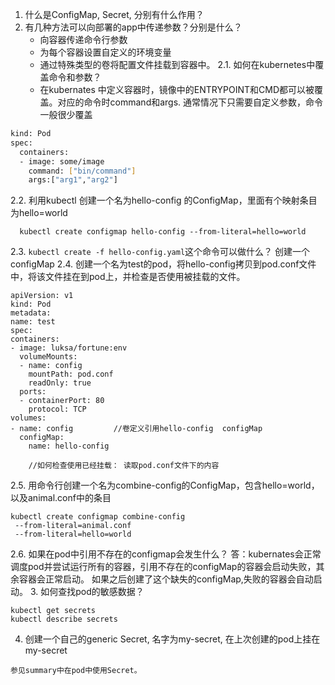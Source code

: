 1. 什么是ConfigMap, Secret, 分别有什么作用？
2. 有几种方法可以向部署的app中传递参数？分别是什么？
    * 向容器传递命令行参数
   * 为每个容器设置自定义的环境变量
   * 通过特殊类型的卷将配置文件挂载到容器中。
2.1. 如何在kubernetes中覆盖命令和参数？
   * 在kubernates 中定义容器时，镜像中的ENTRYPOINT和CMD都可以被覆盖。对应的命令时command和args. 通常情况下只需要自定义参数，命令一般很少覆盖
  ```bash
  kind: Pod
  spec:
    containers:
    - image: some/image
      command: ["bin/command"]
      args:["arg1","arg2"]
  ```
2.2. 利用kubectl 创建一个名为hello-config 的ConfigMap，里面有个映射条目为hello=world
  ```
    kubectl create configmap hello-config --from-literal=hello=world
  ```
2.3. `kubectl create -f hello-config.yaml`这个命令可以做什么？
  创建一个configMap
2.4. 创建一个名为test的pod，将hello-config拷贝到pod.conf文件中，将该文件挂在到pod上，并检查是否使用被挂载的文件。
  ```
apiVersion: v1
kind: Pod
metadata:
  name: test
spec:
  containers:
  - image: luksa/fortune:env
    volumeMounts:
    - name: config
      mountPath: pod.conf
      readOnly: true
    ports:
    - containerPort: 80
      protocol: TCP
  volumes:
  - name: config         //卷定义引用hello-config  configMap
    configMap:
      name: hello-config

      //如何检查使用已经挂载： 读取pod.conf文件下的内容
  ```
2.5. 用命令行创建一个名为combine-config的ConfigMap，包含hello=world，以及animal.conf中的条目
  ```
  kubectl create configmap combine-config
   --from-literal=animal.conf
   --from-literal=hello=world
  ```
2.6. 如果在pod中引用不存在的configmap会发生什么？
  答：kubernates会正常调度pod并尝试运行所有的容器，引用不存在的configMap的容器会启动失败，其余容器会正常启动。 如果之后创建了这个缺失的configMap,失败的容器会自动启动。
3. 如何查找pod的敏感数据？
  ``` 
  kubectl get secrets    
  kubectl describe secrets
  ``` 
4. 创建一个自己的generic Secret, 名字为my-secret, 在上次创建的pod上挂在my-secret
```
参见summary中在pod中使用Secret。
```